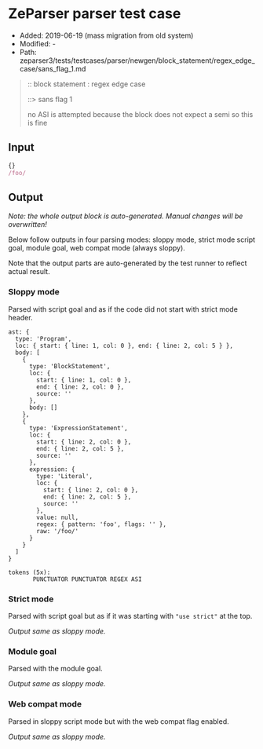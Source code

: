 # ZeParser parser test case

- Added: 2019-06-19 (mass migration from old system)
- Modified: -
- Path: zeparser3/tests/testcases/parser/newgen/block_statement/regex_edge_case/sans_flag_1.md

> :: block statement : regex edge case
>
> ::> sans flag 1
>
> no ASI is attempted because the block does not expect a semi so this is fine

## Input

`````js
{}
/foo/
`````

## Output

_Note: the whole output block is auto-generated. Manual changes will be overwritten!_

Below follow outputs in four parsing modes: sloppy mode, strict mode script goal, module goal, web compat mode (always sloppy).

Note that the output parts are auto-generated by the test runner to reflect actual result.

### Sloppy mode

Parsed with script goal and as if the code did not start with strict mode header.

`````
ast: {
  type: 'Program',
  loc: { start: { line: 1, col: 0 }, end: { line: 2, col: 5 } },
  body: [
    {
      type: 'BlockStatement',
      loc: {
        start: { line: 1, col: 0 },
        end: { line: 2, col: 0 },
        source: ''
      },
      body: []
    },
    {
      type: 'ExpressionStatement',
      loc: {
        start: { line: 2, col: 0 },
        end: { line: 2, col: 5 },
        source: ''
      },
      expression: {
        type: 'Literal',
        loc: {
          start: { line: 2, col: 0 },
          end: { line: 2, col: 5 },
          source: ''
        },
        value: null,
        regex: { pattern: 'foo', flags: '' },
        raw: '/foo/'
      }
    }
  ]
}

tokens (5x):
       PUNCTUATOR PUNCTUATOR REGEX ASI
`````

### Strict mode

Parsed with script goal but as if it was starting with `"use strict"` at the top.

_Output same as sloppy mode._

### Module goal

Parsed with the module goal.

_Output same as sloppy mode._

### Web compat mode

Parsed in sloppy script mode but with the web compat flag enabled.

_Output same as sloppy mode._
